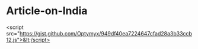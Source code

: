 # Article-on-India
&lt;script src="https://gist.github.com/Optymyx/949df40ea7224647cfad28a3b33ccb12.js">&lt;/script>
